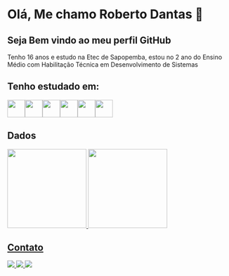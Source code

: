 # Olá, Me chamo Roberto Dantas 👋
## Seja Bem vindo ao meu perfil GitHub

<!--
**Roberto-Dantas/Roberto-Dantas** is a ✨ _special_ ✨ repository because its `README.md` (this file) appears on your GitHub profile.

Here are some ideas to get you started:
- 🔭 I’m currently working on ...
- 🌱 I’m currently learning ...
- 👯 I’m looking to collaborate on ...
- 🤔 I’m looking for help with ...
- 💬 Ask me about ...
- 📫 How to reach me: ...
- 😄 Pronouns: ...
- ⚡ Fun fact: ...
-->

Tenho 16 anos e estudo na Etec de Sapopemba, estou no 2 ano do Ensino Médio com Habilitação Técnica em Desenvolvimento de Sistemas



## Tenho estudado em:
<!-- Logos de Linguagens em estudo -->
<img src="https://cdn.jsdelivr.net/gh/devicons/devicon/icons/html5/html5-original-wordmark.svg" width="40" height="40"/><img src="https://cdn.jsdelivr.net/gh/devicons/devicon/icons/css3/css3-original-wordmark.svg" width="40" height="40"/><img src="https://cdn.jsdelivr.net/gh/devicons/devicon/icons/javascript/javascript-original.svg" width="40" height="40"/><img src="https://cdn.jsdelivr.net/gh/devicons/devicon/icons/java/java-original-wordmark.svg" width="40" height="40"/><img src="https://cdn.jsdelivr.net/gh/devicons/devicon/icons/microsoftsqlserver/microsoftsqlserver-plain-wordmark.svg" width="40" height="40"/><img src="https://cdn.jsdelivr.net/gh/devicons/devicon/icons/python/python-original-wordmark.svg" width="40" height="40"/>



## Dados
<div>
<a href="https://github.com/Roberto-Dantas">
<img height="180em" src="https://github-readme-stats.vercel.app/api/top-langs/?username=roberto-dantas&layout=compact&langs_count=7&theme=dracula"/>
<img height="180em" src="https://github-readme-stats.vercel.app/api?username=roberto-dantas&show_icons=true&theme=dracula&include_all_commits=true&count_private=true"/>
</div>

  ## Contato
<div>
  <a href="https://instagram.com/rooo_oh_?igshid=ZGUzMzM3NWJiOQ==" target="_blank">
    <img src="https://img.shields.io/badge/-Instagram-%23E4405F?style=for-the-badge&logo=instagram&logoColor=white" target="_blank">
  </a>
  <a href = "mailto:robertodantas990@gmail.com">
    <img src="https://img.shields.io/badge/Gmail-D14836?style=for-the-badge&logo=gmail&logoColor=white" target="_blank">
  </a>
  <a href="https://www.linkedin.com/in/roberto-dantas-095795218" target="_blank">
    <img src="https://img.shields.io/badge/-LinkedIn-%230077B5?style=for-the-badge&logo=linkedin&logoColor=white" target="_blank">
  </a>   
</div>
